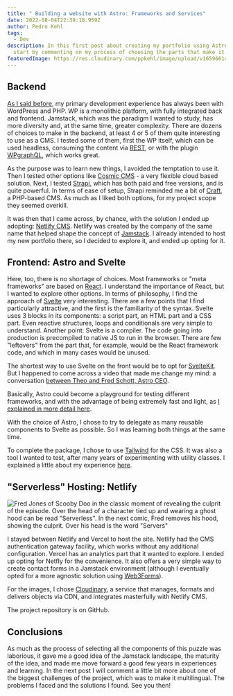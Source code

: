 ```yaml
---
title: " Building a website with Astro: Frameworks and Services"
date: 2022-08-04T22:39:18.959Z
author: Pedro Kehl
tags:
  - Dev
description: In this first post about creating my portfolio using Astro, I'll
  start by commenting on my process of choosing the parts that make it up.
featuredImage: https://res.cloudinary.com/ppkehl/image/upload/v1659661486/blog/Frame_36_rygkma.png
---
```

## Backend

[As I said before](https://pedrokehl.net/en/blog/wordpress-in-my-past-present-and-future/), my primary development experience has always been with WordPress and PHP. WP is a monolithic platform, with fully integrated back and frontend. Jamstack, which was the paradigm I wanted to study, has more diversity and, at the same time, greater complexity. There are dozens of choices to make in the backend, at least 4 or 5 of them quite interesting to use as a CMS. I tested some of them, first the WP itself, which can be used headless, consuming the content via [REST](https://developer.wordpress.org/rest-api/), or with the plugin [WPgraphQL](<https ://www.wpgraphql.com/>), which works great.

As the purpose was to learn new things, I avoided the temptation to use it. Then I tested other options like [Cosmic CMS](https://www.cosmicjs.com/) - a very flexible cloud based solution. Next, I tested [Strapi](https://strapi.io/), which has both paid and free versions, and is quite powerful. In terms of ease of setup, Strapi reminded me a bit of [Craft](https://craftcms.com/), a PHP-based CMS. As much as I liked both options, for my project scope they seemed overkill.

It was then that I came across, by chance, with the solution I ended up adopting: [Netlify CMS](https://www.netlifycms.org/). Netlify was created by the company of the same name that helped shape the concept of [Jamstack](https://jamstack.org/). I already intended to host my new portfolio there, so I decided to explore it, and ended up opting for it.

## Frontend: Astro and Svelte

Here, too, there is no shortage of choices. Most frameworks or "meta frameworks" are based on [React](https://reactjs.org/). I understand the importance of React, but I wanted to explore other options. In terms of philosophy, I find the approach of [Svelte](https://svelte.dev/) very interesting. There are a few points that I find particularly attractive, and the first is the familiarity of the syntax. Svelte uses 3 blocks in its components: a script part, an HTML part and a CSS part. Even reactive structures, loops and conditionals are very simple to understand. Another point: Svelte is a compiler. The code going into production is precompiled to native JS to run in the browser. There are few "leftovers" from the part that, for example, would be the React framework code, and which in many cases would be unused.

The shortest way to use Svelte on the front would be to opt for [SvelteKit](https://kit.svelte.dev/). But I happened to come across a video that made me change my mind: a conversation [between Theo and Fred Schott, Astro CEO](https://www.youtube.com/watch?v=fp3mYVoMN7w).

Basically, Astro could become a playground for testing different frameworks, and with the advantage of being extremely fast and light, as [I explained in more detail here](https://pedrokehl.net/en/blog/astronomically-fun/).

With the choice of Astro, I chose to try to delegate as many reusable components to Svelte as possible. So I was learning both things at the same time.

To complete the package, I chose to use [Tailwind](https://tailwindcss.com/) for the CSS. It was also a tool I wanted to test, after many years of experimenting with utility classes. I explained a little about my experience [here](https://pedrokehl.net/en/blog/thoughts-on-tailwind-and-utility-classes/).

## "Serverless" Hosting: Netlify

![Fred Jones of Scooby Doo in the classic moment of revealing the culprit of the episode. Over the head of a character tied up and wearing a ghost hood can be read "Serverless". In the next comic, Fred removes his hood, showing the culprit. Over his head is the word "Servers"](https://res.cloudinary.com/ppkehl/image/upload/v1659653498/blog/Captura_de_tela_2022-08-04_195116_qk8zsg.jpg "Scooby Doo - Serverless")

I stayed between Netlify and Vercel to host the site. Netlify had the CMS authentication gateway facility, which works without any additional configuration. Vercel has an analytics part that it wanted to explore. I ended up opting for Netfly for the convenience. It also offers a very simple way to create contact forms in a Jamstack environment (although I eventually opted for a more agnostic solution using [Web3Forms](https://web3forms.com/)).

For the images, I chose [Cloudinary](https://cloudinary.com/), a service that manages, formats and delivers objects via CDN, and integrates masterfully with Netlify CMS.

The project repository is on GitHub.

## Conclusions

As much as the process of selecting all the components of this puzzle was laborious, it gave me a good idea of ​​the Jamstack landscape, the maturity of the idea, and made me move forward a good few years in experiences and learning. In the next post I will comment a little bit more about one of the biggest challenges of the project, which was to make it multilingual. The problems I faced and the solutions I found. See you then!
